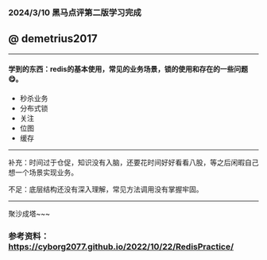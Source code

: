### 2024/3/10 黑马点评第二版学习完成
@ demetrius2017 
-----
***
#### 学到的东西：redis的基本使用，常见的业务场景，锁的使用和存在的一些问题😋。
* 秒杀业务
* 分布式锁
* 关注
* 位图
* 缓存



****
补充：时间过于仓促，知识没有入脑，还要花时间好好看看八股，等之后闲暇自己想一个场景实现业务。

不足：底层结构还没有深入理解，常见方法调用没有掌握牢固。


***
聚沙成塔~~~
###
### 参考资料：https://cyborg2077.github.io/2022/10/22/RedisPractice/